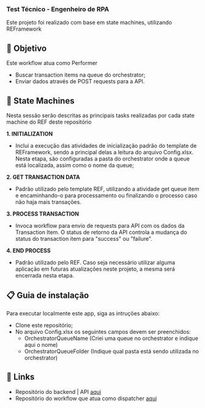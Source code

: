 ### Test Técnico - Engenheiro de RPA ###
Este projeto foi realizado com base em state machines, utilizando REFramework

## 🎯 Objetivo
Este workflow atua como Performer
- Buscar transaction items na queue do orchestrator;
- Enviar dados através de POST requests para a API.

## 📑 State Machines
Nesta sessão serão descritas as principais tasks realizadas por cada state machine do REF deste repositório

**1. INITIALIZATION**
 - Inclui a execução das atividades de inicialização padrão do template de REFramework, sendo a principal delas a leitura do arquivo Config.xlsx. Nesta etapa, são configuradas a pasta do orchestrator onde a queue está localizada, assim como o nome da queue;

**2. GET TRANSACTION DATA**
 - Padrão utilizado pelo template REF, utilizando a atividade get queue item e encaminhando-o para processamento ou finalizando o processo caso não haja mais transações.

**3. PROCESS TRANSACTION**
- Invoca workflow para envio de requests para API com os dados da Transaction Item. O status de retorno da API controla a mudança do status do transaction item para "success" ou "failure".

**4. END PROCESS**
 - Padrão utilizado pelo REF. Caso seja necessário utilizar alguma aplicação em futuras atualizações neste projeto, a mesma será encerrada nesta etapa.


## 📋 Guia de instalação
Para executar localmente este app, siga as intruções abaixo:

- Clone este repositório;
- No arquivo Config.xlsx os seguintes campos devem ser preenchidos: 
    - OrchestratorQueueName (Criei uma queue no orchestrator e indique aqui o nome)
    - OrchestratorQueueFolder (Indique qual pasta está sendo utilizada no orchestrator)

## 🔗 Links

- Repositório do backend | API [aqui](https://github.com/osmfaria/roit-api)
- Repositório do workflow que atua como dispatcher [aqui](https://github.com/osmfaria/RoitRPA)

